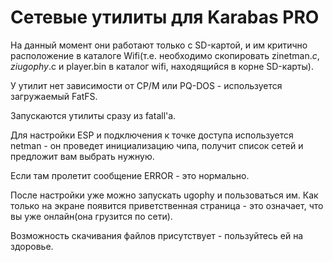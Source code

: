 Сетевые утилиты для Karabas PRO
===============================

На данный момент они работают только с SD-картой, и им критично расположение в каталоге Wifi(т.е. необходимо скопировать zinetman.$c, ziugophy.$c и player.bin в каталог wifi, находящийся в корне SD-карты).

У утилит нет зависимости от CP/M или PQ-DOS - используется загружаемый FatFS. 

Запускаются утилиты сразу из fatall'а.

Для настройки ESP и подключения к точке доступа используется netman - он проведет инициализацию чипа, получит список сетей и предложит вам выбрать нужную. 

Если там пролетит сообщение ERROR - это нормально. 

После настройки уже можно запускать ugophy и пользоваться им. Как только на экране появится приветственная страница - это означает, что вы уже онлайн(она грузится по сети).

Возможность скачивания файлов присутствует - пользуйтесь ей на здоровье. 
